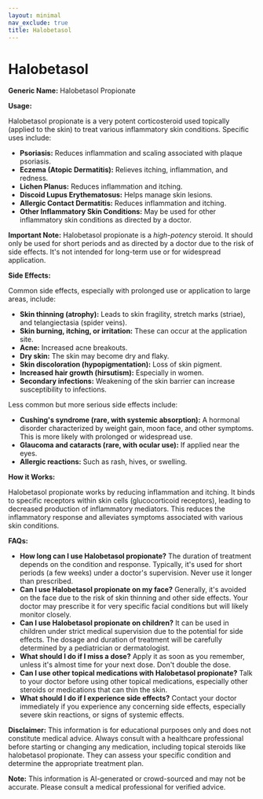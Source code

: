 ```yaml
---
layout: minimal
nav_exclude: true
title: Halobetasol
---
```


# Halobetasol

**Generic Name:** Halobetasol Propionate

**Usage:**

Halobetasol propionate is a very potent corticosteroid used topically (applied to the skin) to treat various inflammatory skin conditions.  Specific uses include:

* **Psoriasis:**  Reduces inflammation and scaling associated with plaque psoriasis.
* **Eczema (Atopic Dermatitis):**  Relieves itching, inflammation, and redness.
* **Lichen Planus:**  Reduces inflammation and itching.
* **Discoid Lupus Erythematosus:**  Helps manage skin lesions.
* **Allergic Contact Dermatitis:**  Reduces inflammation and itching.
* **Other Inflammatory Skin Conditions:** May be used for other inflammatory skin conditions as directed by a doctor.

**Important Note:** Halobetasol propionate is a *high-potency* steroid. It should only be used for short periods and as directed by a doctor due to the risk of side effects.  It's not intended for long-term use or for widespread application.


**Side Effects:**

Common side effects, especially with prolonged use or application to large areas, include:

* **Skin thinning (atrophy):**  Leads to skin fragility, stretch marks (striae), and telangiectasia (spider veins).
* **Skin burning, itching, or irritation:**  These can occur at the application site.
* **Acne:**  Increased acne breakouts.
* **Dry skin:**  The skin may become dry and flaky.
* **Skin discoloration (hypopigmentation):**  Loss of skin pigment.
* **Increased hair growth (hirsutism):** Especially in women.
* **Secondary infections:**  Weakening of the skin barrier can increase susceptibility to infections.


Less common but more serious side effects include:

* **Cushing's syndrome (rare, with systemic absorption):**  A hormonal disorder characterized by weight gain, moon face, and other symptoms.  This is more likely with prolonged or widespread use.
* **Glaucoma and cataracts (rare, with ocular use):**  If applied near the eyes.
* **Allergic reactions:**  Such as rash, hives, or swelling.


**How it Works:**

Halobetasol propionate works by reducing inflammation and itching.  It binds to specific receptors within skin cells (glucocorticoid receptors), leading to decreased production of inflammatory mediators. This reduces the inflammatory response and alleviates symptoms associated with various skin conditions.

**FAQs:**

* **How long can I use Halobetasol propionate?**  The duration of treatment depends on the condition and response.  Typically, it's used for short periods (a few weeks) under a doctor's supervision.  Never use it longer than prescribed.
* **Can I use Halobetasol propionate on my face?**  Generally, it's avoided on the face due to the risk of skin thinning and other side effects.  Your doctor may prescribe it for very specific facial conditions but will likely monitor closely.
* **Can I use Halobetasol propionate on children?**  It can be used in children under strict medical supervision due to the potential for side effects. The dosage and duration of treatment will be carefully determined by a pediatrician or dermatologist.
* **What should I do if I miss a dose?**  Apply it as soon as you remember, unless it's almost time for your next dose. Don't double the dose.
* **Can I use other topical medications with Halobetasol propionate?**  Talk to your doctor before using other topical medications, especially other steroids or medications that can thin the skin.
* **What should I do if I experience side effects?**  Contact your doctor immediately if you experience any concerning side effects, especially severe skin reactions, or signs of systemic effects.


**Disclaimer:** This information is for educational purposes only and does not constitute medical advice. Always consult with a healthcare professional before starting or changing any medication, including topical steroids like halobetasol propionate. They can assess your specific condition and determine the appropriate treatment plan.


**Note:** This information is AI-generated or crowd-sourced and may not be accurate. Please consult a medical professional for verified advice.